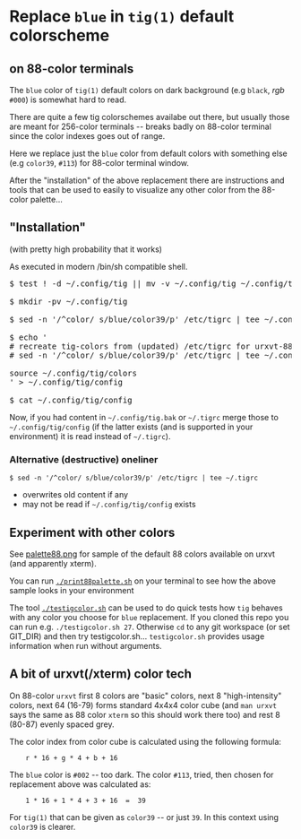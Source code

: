 
Replace `blue` in `tig(1)` default colorscheme
==============================================

on 88-color terminals
---------------------

The `blue` color of `tig(1)` default colors on dark background
(e.g `black`, *rgb* `#000`) is somewhat hard to read.

There are quite a few tig colorschemes availabe out there, but
usually those are meant for 256-color terminals -- breaks badly
on 88-color terminal since the color indexes goes out of range.

Here we replace just the `blue` color from default colors with
something else (e.g `color39`, `#113`) for 88-color terminal
window.

After the "installation" of the above replacement there are
instructions and tools that can be used to easily to visualize
any other color from the 88-color palette...


## "Installation" ##

(with pretty high probability that it works)

As executed in modern /bin/sh compatible shell.

<pre>
$ test ! -d ~/.config/tig || mv -v ~/.config/tig ~/.config/tig.bak

$ mkdir -pv ~/.config/tig

$ sed -n '/^color/ s/blue/color39/p' /etc/tigrc | tee ~/.config/tig/colors

$ echo '
# recreate tig-colors from (updated) /etc/tigrc for urxvt-88 dark bg with:
# sed -n '/^color/ s/blue/color39/p' /etc/tigrc | tee ~/.config/tig/colors

source ~/.config/tig/colors
' > ~/.config/tig/config

$ cat ~/.config/tig/config
</pre>

Now, if you had content in `~/.config/tig.bak` or `~/.tigrc` merge those to
`~/.config/tig/config` (if the latter exists (and is supported in your
 environment) it is read instead of `~/.tigrc`).

### Alternative (destructive) oneliner ###

    $ sed -n '/^color/ s/blue/color39/p' /etc/tigrc | tee ~/.tigrc

- overwrites old content if any
- may not be read if `~/.config/tig/config` exists


## Experiment with other colors ##

See [palette88.png](palette88.png) for sample of the default 88 colors
available on urxvt (and apparently xterm).

You can run [`./print88palette.sh`](print88palette.sh) on your terminal to
see how the above sample looks in your environment

The tool [`./testigcolor.sh`](./testigcolor.sh) can be used to do quick
tests how `tig` behaves with any color you choose for `blue` replacement.
If you cloned this repo you can run e.g. `./testigcolor.sh 27`. Otherwise
`cd` to any git workspace (or set GIT_DIR) and then try testigcolor.sh...
`testigcolor.sh` provides usage information when run without arguments.


## A bit of urxvt(/xterm) color tech ##

On 88-color `urxvt` first 8 colors are "basic" colors, next 8 "high-intensity"
colors, next 64 (16-79) forms standard 4x4x4 color cube (and `man urxvt` says
the same as 88 color `xterm` so this should work there too) and rest 8 (80-87)
evenly spaced grey.

The color index from color cube is calculated using the following formula:

        r * 16 + g * 4 + b + 16

The `blue` color is `#002` -- too dark. The color `#113`, tried, then chosen
for replacement above was calculated as:

        1 * 16 + 1 * 4 + 3 + 16  =  39

For `tig(1)` that can be given as `color39` -- or just `39`. In this
context using `color39` is clearer.
